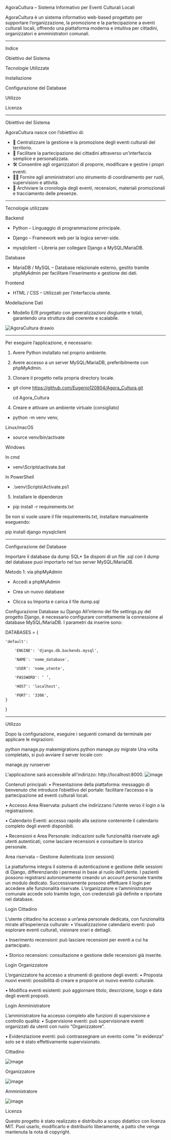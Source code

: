 AgoraCultura – Sistema Informativo per Eventi Culturali Locali

AgoraCultura è un sistema informativo web-based progettato per supportare l’organizzazione, la promozione e la partecipazione a eventi culturali locali, offrendo una piattaforma moderna e intuitiva per cittadini, organizzatori e amministratori comunali.

--------------------------------------------------------------------------------------------------------------------------------------------------------------------------------------------------------------------
Indice

Obiettivo del Sistema

Tecnologie Utilizzate

Installazione

Configurazione del Database

Utilizzo

Licenza

--------------------------------------------------------------------------------------------------------------------------------------------------------------------------------------------------------------------
Obiettivo del Sistema

AgoraCultura nasce con l’obiettivo di:
- 📅 Centralizzare la gestione e la promozione degli eventi culturali del territorio.
- 👥 Facilitare la partecipazione dei cittadini attraverso un’interfaccia semplice e personalizzata.
- 🛠 Consentire agli organizzatori di proporre, modificare e gestire i propri eventi.
- 🧑‍💼 Fornire agli amministratori uno strumento di coordinamento per ruoli, supervisioni e attività.
- 🧾 Archiviare la cronologia degli eventi, recensioni, materiali promozionali e tracciamento delle presenze.
--------------------------------------------------------------------------------------------------------------------------------------------------------------------------------------------------------------------
Tecnologie utilizzate


Backend

- Python – Linguaggio di programmazione principale.

- Django – Framework web per la logica server-side.

- mysqlclient – Libreria per collegare Django a MySQL/MariaDB.

Database
- MariaDB / MySQL – Database relazionale esterno, gestito tramite phpMyAdmin per facilitare l’inserimento e gestione dei dati.

Frontend
- HTML / CSS – Utilizzati per l’interfaccia utente.

Modellazione Dati
- Modello E/R progettato con generalizzazioni disgiunte e totali, garantendo una struttura dati coerente e scalabile.

![AgoraCultura drawio](https://github.com/user-attachments/assets/67c97d27-171c-472c-a1e0-946875757b26)

--------------------------------------------------------------------------------------------------------------------------------------------------------------------------------------------------------------------
Per eseguire l’applicazione, è necessario:

1. Avere Python installato nel proprio ambiente.

3. Avere accesso a un server MySQL/MariaDB, preferibilmente con phpMyAdmin.
   
5. Clonare il progetto nella propria directory locale.

- git clone https://github.com/Eugenio120804/Agora_Cultura.git

  cd Agora_Cultura

4. Creare e attivare un ambiente virtuale (consigliato)

- python -m venv venv,

Linux/macOS

- source venv/bin/activate

Windows

In cmd

- venv\Scripts\activate.bat

In PowerShell

- .\venv\Scripts\Activate.ps1

5. Installare le dipendenze

- pip install -r requirements.txt

Se non si vuole usare il file requirements.txt, installare manualmente eseguendo:

pip install django mysqlclient

--------------------------------------------------------------------------------------------------------------------------------------------------------------------------------------------------------------------
Configurazione del Database

Importare il database da dump SQL* Se disponi di un file .sql con il dump del database puoi importarlo nel tuo server MySQL/MariaDB.

Metodo 1: via phpMyAdmin

- Accedi a phpMyAdmin

- Crea un nuovo database

- Clicca su Importa e carica il file dump.sql

Configurazione Database su Django All’interno del file settings.py del progetto Django, è necessario configurare correttamente la connessione al database MySQL/MariaDB. I parametri da inserire sono:

DATABASES = {

    'default': 
    
        'ENGINE': 'django.db.backends.mysql',
        
        'NAME': 'nome_database',
        
        'USER': 'nome_utente',
        
        'PASSWORD': ‘ ’,
        
        'HOST': 'localhost',
        
        'PORT': '3306',
    }
}

--------------------------------------------------------------------------------------------------------------------------------------------------------------------------------------------------------------------
Utilizzo

Dopo la configurazione, eseguire i seguenti comandi da terminale per applicare le migrazioni:

python manage.py makemigrations
python manage.py migrate
Una volta completato, si può avviare il server locale con:

manage.py runserver

L'applicazione sarà accessibile all'indirizzo: http://localhost:8000.
![image](https://github.com/user-attachments/assets/44e11b09-3932-4481-9640-3139fd480211)

Contenuti principali:
•	Presentazione della piattaforma: messaggio di benvenuto che introduce l’obiettivo del portale: facilitare l’accesso e la partecipazione ad eventi culturali locali.

•	Accesso Area Riservata: pulsanti che indirizzano l’utente verso il login o la registrazione.

•	Calendario Eventi: accesso rapido alla sezione contenente il calendario completo degli eventi disponibili.

•	Recensioni e Area Personale: indicazioni sulle funzionalità riservate agli utenti autenticati, come lasciare recensioni e consultare lo storico personale.

Area riservata – Gestione Autenticata (con sessioni)

La piattaforma integra il sistema di autenticazione e gestione delle sessioni di Django, differenziando i permessi in base al ruolo dell’utente. I pazienti possono registrarsi autonomamente creando un account personale tramite un modulo dedicato. Successivamente possono effettuare il login per accedere alle funzionalità riservate.
L’organizzatore e l’amministratore comunale accede solo tramite login, con credenziali già definite e riportate nel database.

Login Cittadino

L’utente cittadino ha accesso a un’area personale dedicata, con funzionalità mirate all’esperienza culturale:
•	Visualizzazione calendario eventi: può esplorare eventi culturali, visionare orari e dettagli.

•	Inserimento recensioni: può lasciare recensioni per eventi a cui ha partecipato.

•	Storico recensioni: consultazione e gestione delle recensioni già inserite.
 

Login Organizzatore

L’organizzatore ha accesso a strumenti di gestione degli eventi:
•	Proposta nuovi eventi: possibilità di creare e proporre un nuovo evento culturale.

•	Modifica eventi esistenti: può aggiornare titolo, descrizione, luogo e data degli eventi proposti.
 
Login Amministratore

L’amministratore ha accesso completo alle funzioni di supervisione e controllo qualità:
•	Supervisione eventi: può supervisionare eventi organizzati da utenti con ruolo “Organizzatore”.

•	Evidenziazione eventi: può contrassegnare un evento come "in evidenza" solo se è stato effettivamente supervisionato.
 
Cittadino

![image](https://github.com/user-attachments/assets/3456f905-1b1c-4516-9b13-3f1cf9392da5)

Organizzatore

![image](https://github.com/user-attachments/assets/255af1d1-5b4d-4df2-a691-65f8cfd6c83d)

Amministratore

![image](https://github.com/user-attachments/assets/c7d62eae-ad4b-416f-94eb-4d58b4f6ad75)

Licenza

Questo progetto è stato realizzato e distribuito a scopo didattico con licenza MIT. Puoi usarlo, modificarlo e distribuirlo liberamente, a patto che venga mantenuta la nota di copyright.





